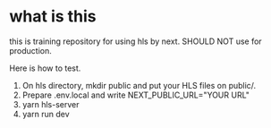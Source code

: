 # what is this
this is training repository for using hls by next.
SHOULD NOT use for production.

Here is how to test.

1. On hls directory, mkdir public and put your HLS files on public/.
2. Prepare .env.local and write NEXT_PUBLIC_URL="YOUR URL"
3. yarn hls-server
4. yarn run dev

